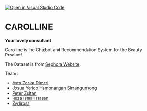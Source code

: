 [![Open in Visual Studio Code](https://classroom.github.com/assets/open-in-vscode-c66648af7eb3fe8bc4f294546bfd86ef473780cde1dea487d3c4ff354943c9ae.svg)](https://classroom.github.com/online_ide?assignment_repo_id=8979778&assignment_repo_type=AssignmentRepo)


# CAROLLINE
**Your lovely consultant**
    
    
Carolline is the Chatbot and Recommendation System for the Beauty Product!  
  
  
The Dataset is from [Sephora Website](https://www.kaggle.com/datasets/raghadalharbi/all-products-available-on-sephora-website).  


Team : 
- [Asta Zeska Dimitri](https://www.linkedin.com/in/astadimitri/)
- [Josua Yerico Hamonangan Simangunsong](https://www.linkedin.com/in/allaboutjosuayerico/)
- [Peter Zultan](https://www.linkedin.com/in/peter-zultan-860536196/)
- [Reza Ismail Hasan](https://www.linkedin.com/in/reza-ismail-hasan-076504149/)
- [Zyrlirosa](https://www.linkedin.com/in/ocha-zyrlirosa/)

